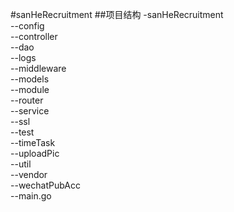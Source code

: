 #sanHeRecruitment
##项目结构
-sanHeRecruitment <br>
--config <br>
--controller <br> 
--dao <br>
--logs <br>
--middleware <br>
--models <br>
--module <br>
--router <br>
--service <br>
--ssl <br>
--test <br>
--timeTask <br>
--uploadPic <br>
--util <br>
--vendor <br>
--wechatPubAcc <br>
--main.go <br>

